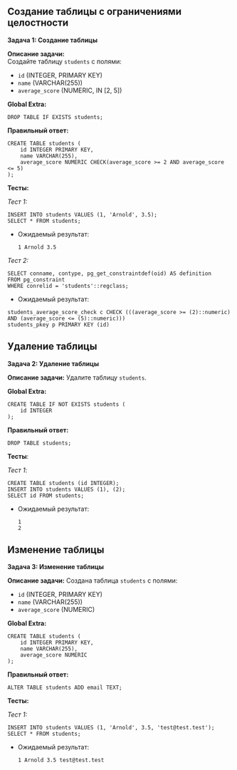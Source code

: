 ## Создание таблицы с ограничениями целостности

**Задача 1: Создание таблицы**

**Описание задачи:**  
Создайте таблицу `students` с полями:
- `id` (INTEGER, PRIMARY KEY)
- `name` (VARCHAR(255))
- `average_score` (NUMERIC, IN [2, 5])

**Global Extra:**

```postgresql
DROP TABLE IF EXISTS students;
```
**Правильный ответ:**

```postgresql
CREATE TABLE students (
    id INTEGER PRIMARY KEY,
    name VARCHAR(255),
    average_score NUMERIC CHECK(average_score >= 2 AND average_score <= 5)
);
```

**Тесты:**

*Тест 1:*

```postgresql
INSERT INTO students VALUES (1, 'Arnold', 3.5);
SELECT * FROM students;
```

- Ожидаемый результат:
    
    ```1 Arnold 3.5```

*Тест 2:*

```postgresql
SELECT conname, contype, pg_get_constraintdef(oid) AS definition
FROM pg_constraint
WHERE conrelid = 'students'::regclass;
```

- Ожидаемый результат:
```postgresql
students_average_score_check c CHECK (((average_score >= (2)::numeric) AND (average_score <= (5)::numeric)))
students_pkey p PRIMARY KEY (id)
```

## Удаление таблицы

**Задача 2: Удаление таблицы**

**Описание задачи:**
Удалите таблицу `students`.

**Global Extra:**

```postgresql
CREATE TABLE IF NOT EXISTS students (
    id INTEGER
);
```

**Правильный ответ:**

```postgresql
DROP TABLE students;
```

**Тесты**:

*Тест 1*:

```postgresql
CREATE TABLE students (id INTEGER);
INSERT INTO students VALUES (1), (2);
SELECT id FROM students;
```

- Ожидаемый результат:
   ```
  1
  2
  ```

## Изменение таблицы

**Задача 3: Изменение таблицы**

**Описание задачи:**
Создана таблица `students` с полями:

- `id` (INTEGER, PRIMARY KEY)
- `name` (VARCHAR(255))
- `average_score` (NUMERIC)

**Global Extra:**

```postgresql
CREATE TABLE students (
    id INTEGER PRIMARY KEY,
    name VARCHAR(255),
    average_score NUMERIC
);
```

**Правильный ответ:**

```postgresql
ALTER TABLE students ADD email TEXT;
```

**Тесты:**

*Тест 1:*

```postgresql
INSERT INTO students VALUES (1, 'Arnold', 3.5, 'test@test.test');
SELECT * FROM students;
```

- Ожидаемый результат:

    ```1 Arnold 3.5 test@test.test```
